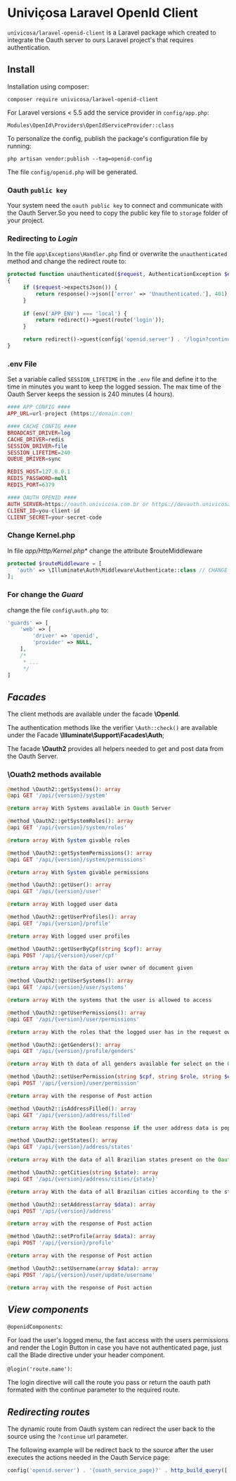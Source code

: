 # Univiçosa Laravel OpenId Client

`univicosa/laravel-openid-client` is a Laravel package which created to integrate the Oauth server to ours Laravel project's that requires authentication.

## Install

Installation using composer:

```
composer require univicosa/laravel-openid-client
```

For Laravel versions < 5.5 add the service provider in `config/app.php`:

```
Modules\OpenId\Providers\OpenIdServiceProvider::class
```

To personalize the config, publish the package's configuration file by running:

```
php artisan vendor:publish --tag=openid-config
```

The file `config/openid.php` will be generated.

### Oauth `public key`

Your system need the `oauth public key` to connect and communicate with the Oauth Server.So you need to copy the public key file to `storage` folder of your project.

### Redirecting to _Login_

In the file `app\Exceptions\Handler.php` find or overwrite the `unauthenticated` method and change the redirect route to:

```php
protected function unauthenticated($request, AuthenticationException $exception) : \Illuminate\Http\RedirectResponse
{
     if ($request->expectsJson()) {
         return response()->json(['error' => 'Unauthenticated.'], 401);
     }
     
     if (env('APP_ENV') === 'local') {
         return redirect()->guest(route('login'));
     }

     return redirect()->guest(config('openid.server') . '/login?continue=' . $request->url());
}
```

### .env File

Set a variable called `SESSION_LIFETIME` in the `.env` file and define it to the time in minutes you want to keep the logged session. The max time of the Oauth Server keeps the session is 240 minutes (4 hours).

```php
#### APP CONFIG ####
APP_URL=url-project (https://domain.com)

#### CACHE CONFIG ####
BROADCAST_DRIVER=log
CACHE_DRIVER=redis
SESSION_DRIVER=file
SESSION_LIFETIME=240
QUEUE_DRIVER=sync

REDIS_HOST=127.0.0.1
REDIS_PASSWORD=null
REDIS_PORT=6379

#### OAUTH OPENID ####
AUTH_SERVER=https://oauth.univicosa.com.br or https://devauth.univicosa.com.br
CLIENT_ID=you-client-id
CLIENT_SECRET=your-secret-code
```

### Change Kernel.php
In file *app/Http/Kernel.php** change the attribute $routeMiddleware

```php
protected $routeMiddleware = [
   'auth' => \Illuminate\Auth\Middleware\Authenticate::class // CHANGE THIS
]; 
```

### For change the _Guard_

change the file `config\auth.php` to:

```php
'guards' => [
    'web' => [
        'driver' => 'openid',
        'provider' => NULL,
    ],
    /*
     * ...
     */
]
```

## _Facades_

The client methods are available under the facade **\OpenId**.

The authentication methods like the verifier `\Auth::check()` are available under the Facade **\Illuminate\Support\Facades\Auth**;

The facade **\Oauth2** provides all helpers needed to get and post data from the Oauth Server.

### \Ouath2 methods available

```php
@method \Oauth2::getSystems(): array
@api GET '/api/{version}/system'

@return array With Systems available in Oauth Server
```

```php
@method \Oauth2::getSystemRoles(): array
@api GET '/api/{version}/system/roles'

@return array With System givable roles
```

```php
@method \Oauth2::getSystemPermissions(): array
@api GET '/api/{version}/system/permissions'

@return array With System givable permissions
```


```php
@method \Oauth2::getUser(): array
@api GET '/api/{version}/user'

@return array With logged user data
```

```php
@method \Oauth2::getUserProfiles(): array
@api GET '/api/{version}/profile'

@return array With logged user profiles
```

```php
@method \Oauth2::getUserByCpf(string $cpf): array
@api POST '/api/{version}/user/cpf'

@return array With the data of user owner of document given
```

```php
@method \Oauth2::getUserSystems(): array
@api GET '/api/{version}/user/systems'

@return array With the systems that the user is allowed to access
```

```php
@method \Oauth2::getUserPermissions(): array
@api GET '/api/{version}/user/permissions'

@return array With the roles that the logged user has in the request owner
```

```php
@method \Oauth2::getGenders(): array
@api GET '/api/{version}/profile/genders'

@return array With th data of all genders available for select on the Oauth Server
```

```php
@method \Oauth2::setUserPermission(string $cpf, string $role, string $expires_at = ''): array
@api POST '/api/{version}/user/permission'

@return array with the response of Post action
```

```php
@method \Oauth2::isAddressFilled(): array
@api GET '/api/{version}/address/filled'

@return array With the Boolean response if the user address data is populated on the Oauth Server
```

```php
@method \Oauth2::getStates(): array
@api GET '/api/{version}/address/states'

@return array With the data of all Brazilian states present on the Oauth Server
```

```php
@method \Oauth2::getCities(string $state): array
@api GET '/api/{version}/address/cities/{state}'

@return array With the data of all Brazilian cities according to the state given present on the Oauth Server
```

```php
@method \Oauth2::setAddress(array $data): array
@api POST '/api/{version}/address'

@return array with the response of Post action
```

```php
@method \Oauth2::setProfile(array $data): array
@api POST '/api/{version}/profile'

@return array with the response of Post action
```

```php
@method \Oauth2::setUsername(array $data): array
@api POST '/api/{version}/user/update/username'

@return array with the response of Post action
```

## _View components_

`@openidComponents`:

For load the user's logged menu, the fast access with the users permissions and render the Login Button in case you have not authenticated page, just call the Blade directive under your header component.

`@login('route.name')`:

The login directive will call the route you pass or return the oauth path formated with the continue parameter to the required route.

## _Redirecting routes_

The dynamic route from Oauth system can redirect the user back to the source using the `?continue` url parameter.

The following example will be redirect back to the source after the user executes the actions needed in the Oauth Service page:

```php
config('openid.server') . '{ouath_service_page}?' . http_build_query(['continue' => {route_to_redirect_back}])
```
